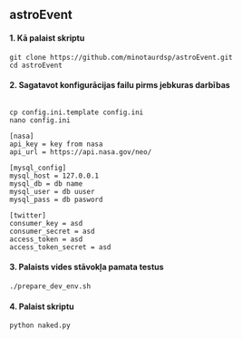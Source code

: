 ## astroEvent
#### 1. Kā palaist skriptu 
```
git clone https://github.com/minotaurdsp/astroEvent.git
cd astroEvent
```

#### 2. Sagatavot konfigurācijas failu pirms jebkuras darbības

```

cp config.ini.template config.ini
nano config.ini
```
```
[nasa]
api_key = key from nasa 
api_url = https://api.nasa.gov/neo/

[mysql_config]
mysql_host = 127.0.0.1
mysql_db = db name
mysql_user = db uuser
mysql_pass = db pasword

[twitter]
consumer_key = asd
consumer_secret = asd
access_token = asd
access_token_secret = asd

```

#### 3. Palaists vides stāvokļa pamata testus
```
./prepare_dev_env.sh
```

#### 4. Palaist skriptu
```
python naked.py
```

